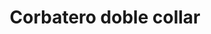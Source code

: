---
title: Corbatero doble collar
date: 
draft: false

# descripcion
description : Corbatero en plata 925 regulable. Chequeá las medidas de la gargantilla y largo de la cadena colgante.

materials: Plata 925

color: 

dimensions: Largo gargantilla 42cm regulable a 45cm. Largo total 65cm (incluyendo parte de cadena colgante)

code: 04-17-0854

type: "Colgantes"

categories: []

price: $14.010,00

price_eftvo: $11.910,00

# Images
# first image will be shown in the product page
images:
  # - image: "images/path_to_image"
  # La ubicacion de las imagenes es imagenes/Colgantes/Colgantes.Gargantillas/04-17-0854-corbatero-doble-collar
  - image: "./images/colgantes/gargantillas/04-17-0854-corbatero-doble-collar_a.jpg"
  - image: "./images/colgantes/gargantillas/04-17-0854-corbatero-doble-collar_b.jpg"
---